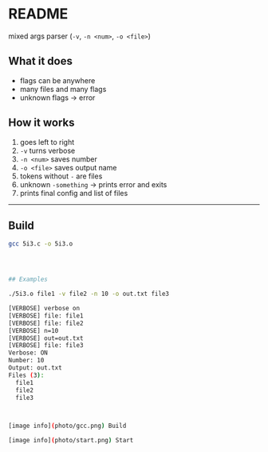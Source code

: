 # README

mixed args parser (`-v`, `-n <num>`, `-o <file>`)

## What it does
- flags can be anywhere
- many files and many flags
- unknown flags -> error

## How it works
1) goes left to right  
2) `-v` turns verbose  
3) `-n <num>` saves number  
4) `-o <file>` saves output name  
5) tokens without `-` are files  
6) unknown `-something` -> prints error and exits  
7) prints final config and list of files

---

## Build
```bash
gcc 5i3.c -o 5i3.o




## Examples

./5i3.o file1 -v file2 -n 10 -o out.txt file3

[VERBOSE] verbose on
[VERBOSE] file: file1
[VERBOSE] file: file2
[VERBOSE] n=10
[VERBOSE] out=out.txt
[VERBOSE] file: file3
Verbose: ON
Number: 10
Output: out.txt
Files (3):
  file1
  file2
  file3



[image info](photo/gcc.png) Build

[image info](photo/start.png) Start